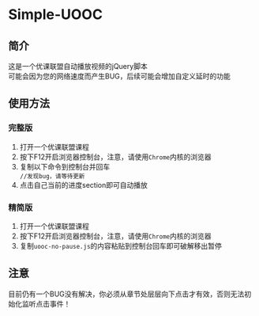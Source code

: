 # Simple-UOOC

## 简介
这是一个优课联盟自动播放视频的jQuery脚本  
可能会因为您的网络速度而产生BUG，后续可能会增加自定义延时的功能

## 使用方法
### 完整版
1. 打开一个优课联盟课程
1. 按下F12开启浏览器控制台，注意，请使用`Chrome`内核的浏览器
1. 复制以下命令到控制台并回车  
`//发现bug，请等待更新`
1. 点击自己当前的进度section即可自动播放

### 精简版
1. 打开一个优课联盟课程
1. 按下F12开启浏览器控制台，注意，请使用`Chrome`内核的浏览器
1. 复制`uooc-no-pause.js`的内容粘贴到控制台回车即可破解移出暂停

## 注意
目前仍有一个BUG没有解决，你必须从章节处层层向下点击才有效，否则无法初始化监听点击事件！
